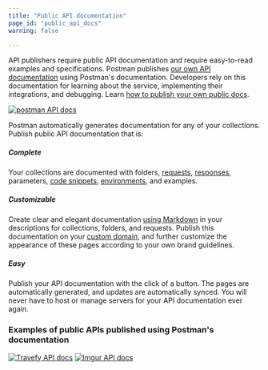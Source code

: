 ```yaml
---
title: "Public API documentation"
page_id: "public_api_docs"
warning: false

---
```

API publishers require public API documentation and require easy-to-read examples and specifications. Postman publishes [our own API documentation](http://docs.api.getpostman.com) using Postman's documentation. Developers rely on this documentation for learning about the service, implementing their integrations, and debugging. Learn [how to publish your own public docs](/docs/postman/api_documentation/publishing_public_docs/).

[![postman API docs](https://s3.amazonaws.com/postman-static-getpostman-com/postman-docs/59189909.png)](https://s3.amazonaws.com/postman-static-getpostman-com/postman-docs/59189909.png)  

Postman automatically generates documentation for any of your collections. Publish public API documentation that is:

##### **Complete**

Your collections are documented with folders, [requests](/docs/postman/sending_api_requests/requests/), [responses](/docs/postman/sending_api_requests/responses/), parameters, [code snippets](/docs/postman/sending_api_requests/generate_code_snippets/), [environments](/docs/postman/environments_and_globals/manage_environments/), and examples.

##### **Customizable**

Create clear and elegant documentation [using Markdown](/docs/postman/api_documentation/how_to_document_using_markdown/) in your descriptions for collections, folders, and requests. Publish this documentation on your [custom domain](/docs/postman/api_documentation/adding_and_verifying_custom_domains/), and further customize the appearance of these pages according to your own brand guidelines. 

##### **Easy**

Publish your API documentation with the click of a button. The pages are automatically generated, and updates are automatically synced. You will never have to host or manage servers for your API documentation ever again.


### Examples of public APIs published using Postman's documentation

[![Travefy API docs](https://s3.amazonaws.com/postman-static-getpostman-com/postman-docs/59189815.png)](https://s3.amazonaws.com/postman-static-getpostman-com/postman-docs/59189815.png)
[![Imgur API docs](https://s3.amazonaws.com/postman-static-getpostman-com/postman-docs/59189801.png)](https://s3.amazonaws.com/postman-static-getpostman-com/postman-docs/59189801.png)

